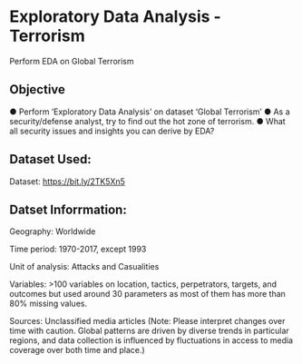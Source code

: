 # Exploratory Data Analysis - Terrorism

Perform EDA on Global Terrorism

## Objective

● Perform ‘Exploratory Data Analysis’ on dataset ‘Global Terrorism’ 
● As a security/defense analyst, try to find out the hot zone of terrorism. 
● What all security issues and insights you can derive by EDA? 


## Dataset Used:

Dataset: https://bit.ly/2TK5Xn5

## Datset Inforrmation:

Geography: Worldwide

Time period: 1970-2017, except 1993

Unit of analysis: Attacks and Casualities

Variables: >100 variables on location, tactics, perpetrators, targets, and outcomes but used around 30 parameters as most of them has more than 80% missing values.

Sources: Unclassified media articles (Note: Please interpret changes over time with caution. Global patterns are driven by diverse trends in particular regions, and data collection is influenced by fluctuations in access to media coverage over both time and place.)
